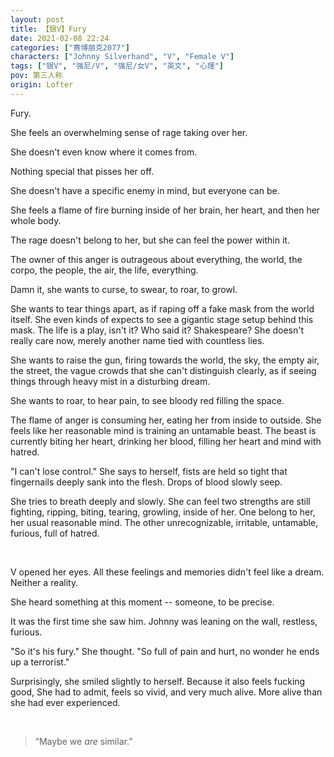 ```yaml
---
layout: post
title: 【银V】Fury
date: 2021-02-08 22:24
categories: ["赛博朋克2077"]
characters: ["Johnny Silverhand", "V", "Female V"]
tags: ["银V", "强尼/V", "强尼/女V", "英文", "心理"]
pov: 第三人称
origin: Lofter
---
```


Fury.

She feels an overwhelming sense of rage taking over her.

She doesn't even know where it comes from.

Nothing special that pisses her off.

She doesn't have a specific enemy in mind, but everyone can be.

She feels a flame of fire burning inside of her brain, her heart, and then her whole body.

The rage doesn't belong to her, but she can feel the power within it.

The owner of this anger is outrageous about everything, the world, the corpo, the people, the air, the life, everything. 

Damn it, she wants to curse, to swear, to roar, to growl.

She wants to tear things apart, as if raping off a fake mask from the world itself. She even kinds of expects to see a gigantic stage setup behind this mask. The life is a play, isn't it? Who said it? Shakespeare? She doesn't really care now, merely another name tied with countless lies.

She wants to raise the gun, firing towards the world, the sky, the empty air, the street, the vague crowds that she can't distinguish clearly, as if seeing things through heavy mist in a disturbing dream.

She wants to roar, to hear pain, to see bloody red filling the space.

The flame of anger is consuming her, eating her from inside to outside. She feels like her reasonable mind is training an untamable beast. The beast is currently biting her heart, drinking her blood, filling her heart and mind with hatred.

"I can't lose control." She says to herself, fists are held so tight that fingernails deeply sank into the flesh. Drops of blood slowly seep.

She tries to breath deeply and slowly. She can feel two strengths are still fighting, ripping, biting, tearing, growling, inside of her. One belong to her, her usual reasonable mind. The other unrecognizable, irritable, untamable, furious, full of hatred.

<br>

V opened her eyes. All these feelings and memories didn't feel like a dream. Neither a reality.

She heard something at this moment -- someone, to be precise.

It was the first time she saw him. Johnny was leaning on the wall, restless, furious.

"So it's his fury." She thought. "So full of pain and hurt, no wonder he ends up a terrorist."

Surprisingly, she smiled slightly to herself. Because it also feels fucking good, She had to admit, feels so vivid, and very much alive. More alive than she had ever experienced.

<br>

> “Maybe we *are* similar.”